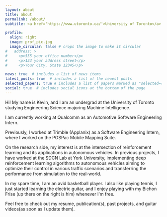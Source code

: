 ```yaml
---
layout: about
title: about
permalink: /about/
subtitle: <a href='https://www.utoronto.ca/'>University of Toronto</a>

profile:
  align: right
  image: prof_pic.jpg
  image_circular: false # crops the image to make it circular
#   address: >
#     <p>555 your office number</p>
#     <p>123 your address street</p>
#     <p>Your City, State 12345</p>

news: true  # includes a list of news items
latest_posts: true  # includes a list of the newest posts
selected_papers: true # includes a list of papers marked as "selected={true}"
social: true  # includes social icons at the bottom of the page
---
```




Hi! My name is Kevin, and I am an undergrad at the University of Toronto studying Engineering Science majoring Machine Intelligence. 

I am currently working at Qualcomm as an Automotive Software Engineering Intern.

Previously, I worked at Trimble (Applanix) as a Software Engineering Intern, where I worked on the POSPac Mobile Mapping Suite.

On the research side, my interest is at the intersection of reinforcement learning and its applications in autonomous vehicles. In previous projects, I have worked at the SDCN Lab at York University, implementing deep reinforcement learning algorithms to autonomous vehicles aiming to optimize their control in various traffic scenarios and transferring the performance from simulation to the real-world. 

In my spare time, I am an avid basketball player. I also like playing tennis, I just started learning the electric guitar, and I enjoy playing with my Bichon Frise (up there on the right is him) whenever I'm free.

Feel free to check out my resume, publication(s), past projects, and guitar videos(as soon as I update them).



<!-- Write your biography here. Tell the world about yourself. Link to your favorite [subreddit](http://reddit.com). You can put a picture in, too. The code is already in, just name your picture `prof_pic.jpg` and put it in the `img/` folder. -->

<!-- Put your address / P.O. box / other info right below your picture. You can also disable any of these elements by editing `profile` property of the YAML header of your `_pages/about.md`. Edit `_bibliography/papers.bib` and Jekyll will render your [publications page](/al-folio/publications/) automatically.

Link to your social media connections, too. This theme is set up to use [Font Awesome icons](http://fortawesome.github.io/Font-Awesome/) and [Academicons](https://jpswalsh.github.io/academicons/), like the ones below. Add your Facebook, Twitter, LinkedIn, Google Scholar, or just disable all of them. -->

